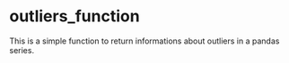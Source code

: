 # outliers_function
This is a simple function to return informations about outliers in a pandas series.
